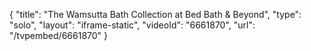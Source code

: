 {
    "title": "The Wamsutta Bath Collection at Bed Bath & Beyond",
    "type": "solo",
    "layout": "iframe-static",
    "videoId": "6661870",
    "url": "\/tvpembed\/6661870"
}